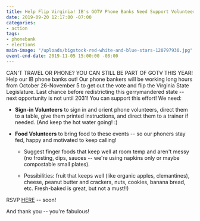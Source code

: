 ```yaml
---
title: Help Flip Virginia! IB's GOTV Phone Banks Need Support Volunteers!
date: 2019-09-20 12:17:00 -07:00
categories:
- action
tags:
- phonebank
- elections
main-image: "/uploads/bigstock-red-white-and-blue-stars-120797930.jpg"
event-end-date: 2019-11-05 15:00:00 -08:00
---
```


CAN'T TRAVEL OR PHONE? YOU CAN STILL BE PART OF GOTV THIS YEAR! Help our IB phone banks out! Our phone bankers will be working long hours from October 26-November 5 to get out the vote and flip the Virginia State Legislature. Last chance before redistricting this gerrymandered state -- next opportunity is not until 2031! You can support this effort! We need:

* **Sign-in Volunteers** to sign in and orient phone volunteers, direct them to a table, give them printed instructions, and direct them to a trainer if needed. (And keep the hot water going! :)

* **Food Volunteers** to bring food to these events -- so our phoners stay fed, happy and motivated to keep calling!

  * Suggest finger foods that keep well at room temp and aren't messy (no frosting, dips, sauces -- we're using napkins only or maybe compostable small plates).

  * Possibilities: fruit that keeps well (like organic apples, clemantines), cheese, peanut butter and crackers, nuts, cookies, banana bread, etc. Fresh-baked is great, but not a must!!)

RSVP [HERE](https://www.signupgenius.com/go/8050e49aea72fa1fc1-gotv) -- soon!

And thank you -- you're fabulous!
